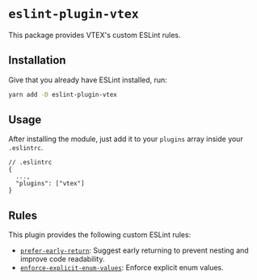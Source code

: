 # `eslint-plugin-vtex`

This package provides VTEX's custom ESLint rules.

## Installation

Give that you already have ESLint installed, run:

```bash
yarn add -D eslint-plugin-vtex
```

## Usage

After installing the module, just add it to your `plugins` array inside your `.eslintrc`.

```jsonc
// .eslintrc
{
  ...,
  "plugins": ["vtex"]
}
```

## Rules

This plugin provides the following custom ESLint rules:

- [`prefer-early-return`](/packages/eslint-plugin-vtex/docs/rules/prefer-early-return.md): Suggest early returning to prevent nesting and improve code readability.
- [`enforce-explicit-enum-values`](/packages/eslint-plugin-vtex/docs/rules/enforce-explicit-enum-values.md): Enforce explicit enum values.
